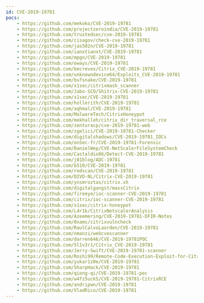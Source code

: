```yaml
---
id: CVE-2019-19781
pocs:
    - https://github.com/mekoko/CVE-2019-19781
    - https://github.com/projectzeroindia/CVE-2019-19781
    - https://github.com/trustedsec/cve-2019-19781
    - https://github.com/cisagov/check-cve-2019-19781
    - https://github.com/jas502n/CVE-2019-19781
    - https://github.com/ianxtianxt/CVE-2019-19781
    - https://github.com/mpgn/CVE-2019-19781
    - https://github.com/oways/CVE-2019-19781
    - https://github.com/becrevex/Citrix_CVE-2019-19781
    - https://github.com/unknowndevice64/Exploits_CVE-2019-19781
    - https://github.com/bufsnake/CVE-2019-19781
    - https://github.com/x1sec/citrixmash_scanner
    - https://github.com/Jabo-SCO/Shitrix-CVE-2019-19781
    - https://github.com/x1sec/CVE-2019-19781
    - https://github.com/hollerith/CVE-2019-19781
    - https://github.com/aqhmal/CVE-2019-19781
    - https://github.com/MalwareTech/CitrixHoneypot
    - https://github.com/mekhalleh/citrix_dir_traversal_rce
    - https://github.com/zenturacp/cve-2019-19781-web
    - https://github.com/zgelici/CVE-2019-19781-Checker
    - https://github.com/digitalshadows/CVE-2019-19781_IOCs
    - https://github.com/onSec-fr/CVE-2019-19781-Forensic
    - https://github.com/DanielWep/CVE-NetScalerFileSystemCheck
    - https://github.com/Castaldio86/Detect-CVE-2019-19781
    - https://github.com/j81blog/ADC-19781
    - https://github.com/b510/CVE-2019-19781
    - https://github.com/redscan/CVE-2019-19781
    - https://github.com/DIVD-NL/Citrix-CVE-2019-19781
    - https://github.com/ynsmroztas/citrix.sh
    - https://github.com/digitalgangst/massCitrix
    - https://github.com/fireeye/ioc-scanner-CVE-2019-19781
    - https://github.com/citrix/ioc-scanner-CVE-2019-19781
    - https://github.com/x1sec/citrix-honeypot
    - https://github.com/L4r1k/CitrixNetscalerAnalysis
    - https://github.com/Azeemering/CVE-2019-19781-DFIR-Notes
    - https://github.com/0xams/citrixvulncheck
    - https://github.com/RaulCalvoLaorden/CVE-2019-19781
    - https://github.com/nmanzi/webcvescanner
    - https://github.com/darren646/CVE-2019-19781POC
    - https://github.com/5l1v3r1/Citrix_CVE-2019-19781
    - https://github.com/Jerry-Swift/CVE-2019-19781-scanner
    - https://github.com/Roshi99/Remote-Code-Execution-Exploit-for-Citrix-Application-Delivery-Controller-and-Citrix-Gateway-CVE-201
    - https://github.com/yukar1z0e/CVE-2019-19781
    - https://github.com/SharpHack/CVE-2019-19781
    - https://github.com/qiong-qi/CVE-2019-19781-poc
    - https://github.com/w4fz5uck5/CVE-2019-19781-CitrixRCE
    - https://github.com/andripwn/CVE-2019-19781
    - https://github.com/VladRico/CVE-2019-19781
---
```

